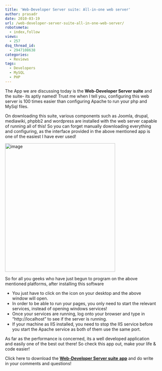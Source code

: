 ```yaml
---
title: 'Web-Developer Server suite: All-in-one web server'
author: prasadr
date: 2010-03-19
url: /web-developer-server-suite-all-in-one-web-server/
robotsmeta:
  - index,follow
views:
  - 257
dsq_thread_id:
  - 2947108638
categories:
  - Reviews
tags:
  - Developers
  - MySQL
  - PHP
---
```

The App we are discussing today is the **Web-Developer Server suite** and the suite- its aptly named! Trust me when I tell you, configuring this web server is 100 times easier than configuring Apache to run your php and MySql files.

On downloading this suite, various components such as Joomla, drupal, mediawiki, phpbb2 and wordpress are installed with the web server capable of running all of this! So you can forget manually downloading everything and configuring, as the interface provided in the above mentioned app is one of the easiest I have ever used!

[<img class="alignnone wp-image-52293" style="border: 0pt none" src="http://cdn.devilsworkshop.org/files/2010/03/image_thumb.png" border="0" alt="image" width="364" height="424" />][1]

So for all you geeks who have just begun to program on the above mentioned platforms, after installing this software

  * You just have to click on the icon on your desktop and the above window will open.
  * In order to be able to run your pages, you only need to start the relevant services, instead of opening windows services!
  * Once your services are running, log onto your browser and type in “http://localhost” to see if the server is running.
  * If your machine as IIS installed, you need to stop the IIS service before you start the Apache service as both of them use the same port.

As far as the performance is concerned, its a well developed application and easily one of the best out there! So check this app out, make your life & code easier!

Click here to download the <a href="http://download.cnet.com/Web-Developer-Server-Suite/3000-10248_4-10615048.html" onclick="_gaq.push(['_trackEvent', 'outbound-article', 'http://download.cnet.com/Web-Developer-Server-Suite/3000-10248_4-10615048.html', 'Web-Developer Server suite app']);" ><strong>Web-Developer Server suite</strong> <strong>app</strong></a> and do write in your comments and questions!

 [1]: http://cdn.devilsworkshop.org/files/2010/03/image1.png
